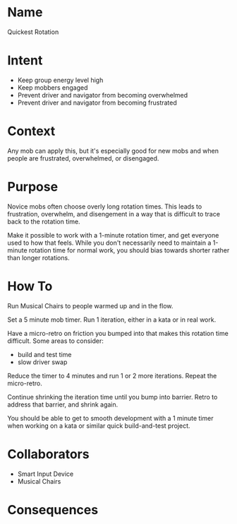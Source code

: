 # Name

Quickest Rotation

# Intent

- Keep group energy level high
- Keep mobbers engaged
- Prevent driver and navigator from becoming overwhelmed
- Prevent driver and navigator from becoming frustrated

# Context

Any mob can apply this, but it's especially good for new mobs and when people are frustrated, overwhelmed, or disengaged.

# Purpose

Novice mobs often choose overly long rotation times. This leads to frustration, overwhelm, and disengement in a way that is difficult to trace back to the rotation time.

Make it possible to work with a 1-minute rotation timer, and get everyone used to how that feels. While you don't necessarily need to maintain a 1-minute rotation time for normal work, you should bias towards shorter rather than longer rotations.

# How To

Run Musical Chairs to people warmed up and in the flow.

Set a 5 minute mob timer. Run 1 iteration, either in a kata or in real work. 

Have a micro-retro on friction you bumped into that makes this rotation time difficult. Some areas to consider:

- build and test time
- slow driver swap

Reduce the timer to 4 minutes and run 1 or 2 more iterations. Repeat the micro-retro.

Continue shrinking the iteration time until you bump into barrier. Retro to address that barrier, and shrink again.

You should be able to get to smooth development with a 1 minute timer when working on a kata or similar quick build-and-test project.



# Collaborators

- Smart Input Device
- Musical Chairs

# Consequences

